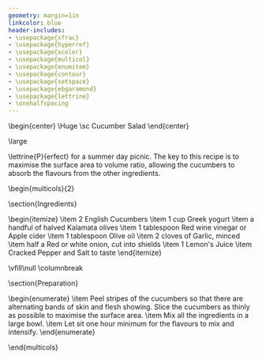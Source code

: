 ```yaml
---
geometry: margin=1in
linkcolor: blue
header-includes:
- \usepackage{xfrac}
- \usepackage{hyperref}
- \usepackage{xcolor}
- \usepackage{multicol}
- \usepackage{enumitem}
- \usepackage{contour}
- \usepackage{setspace}
- \usepackage{ebgaramond}
- \usepackage{lettrine}
- \onehalfspacing
---
```


\begin{center}
\Huge \sc Cucumber Salad
\end{center}

\large

\lettrine{P}{erfect} for a summer day picnic. The key to this recipe is to maximise the surface area to volume ratio, allowing the cucumbers to absorb the flavours from the other ingredients.

\begin{multicols}{2}

\section{Ingredients}

\begin{itemize}
    \item 2 English Cucumbers
    \item 1 cup Greek yogurt 
    \item a handful of halved Kalamata olives
    \item 1 tablespoon Red wine vinegar or Apple cider
    \item 1 tablespoon Olive oil
    \item 2 cloves of Garlic, minced
    \item half a Red or white onion, cut into shields
    \item 1 Lemon's Juice
    \item Cracked Pepper and Salt to taste
\end{itemize}

\vfill\null
\columnbreak

\section{Preparation}

\begin{enumerate}
    \item Peel stripes of the cucumbers so that there are alternating bands of skin and flesh showing. Slice the cucumbers as thinly as possible to maximise the surface area.
    \item Mix all the ingredients in a large bowl.
    \item Let sit one hour minimum for the flavours to mix and intensify.
\end{enumerate}

\end{multicols}
